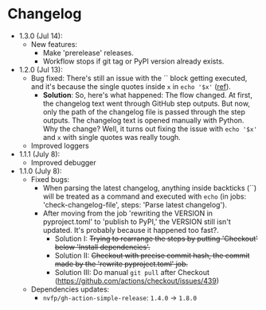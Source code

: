 # Changelog

- 1.3.0 (Jul 14):
    - New features:
        - Make 'prerelease' releases.
        - Workflow stops if git tag or PyPI version already exists.
- 1.2.0 (Jul 13):
    - Bug fixed: There's still an issue with the \`\` block getting executed, and it's because the single quotes inside `x` in `echo '$x'` ([ref](https://github.com/nvfp/now-i-can-sleep/actions/runs/5540835444/jobs/10113450912)).
        - **Solution**: So, here's what happened: The flow changed. At first, the changelog text went through GitHub step outputs. But now, only the path of the changelog file is passed through the step outputs. The changelog text is opened manually with Python. Why the change? Well, it turns out fixing the issue with `echo '$x'` and `x` with single quotes was really tough.
    - Improved loggers
- 1.1.1 (July 8):
    - Improved debugger
- 1.1.0 (July 8):
    - Fixed bugs:
        - When parsing the latest changelog, anything inside backticks (\`\`) will be treated as a command and executed with `echo` (in jobs: 'check-changelog-file', steps: 'Parse latest changelog').
        - After moving from the job 'rewriting the VERSION in pyproject.toml' to 'publish to PyPI,' the VERSION still isn't updated. It's probably because it happened too fast?.
            - Solution I: ~~Trying to rearrange the steps by putting 'Checkout' below 'Install dependencies'.~~
            - Solution II: ~~Checkout with precise commit hash, the commit made by the 'rewrite pyproject.toml' job.~~
            - Solution III: Do manual `git pull` after Checkout (https://github.com/actions/checkout/issues/439)
    - Dependencies updates:
        - `nvfp/gh-action-simple-release`: `1.4.0` -> `1.8.0`
